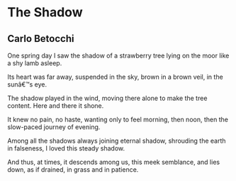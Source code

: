 # The Shadow
## Carlo Betocchi
One spring day I saw
the shadow of a strawberry tree
lying on the moor
like a shy lamb asleep.

Its heart was far away,
suspended in the sky,
brown in a brown veil,
in the sunâ€™s eye.

The shadow played in the wind,
moving there alone
to make the tree content.
Here and there it shone.

It knew no pain, no haste,
wanting only to feel morning,
then noon, then the slow-paced
journey of evening.

Among all the shadows always
joining eternal shadow,
shrouding the earth in falseness,
I loved this steady shadow.

And thus, at times, it descends
among us, this meek semblance,
and lies down, as if drained,
in grass and in patience.